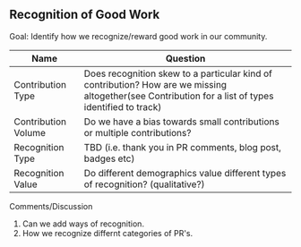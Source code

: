 ## Recognition of Good Work

Goal: Identify how we recognize/reward good work in our community.

Name  |  Question
--- | ---
Contribution Type  |  Does recognition skew to a particular kind of contribution? How are we missing altogether(see Contribution for a list of types identified to track)
Contribution Volume  |  Do we have a bias towards small contributions or multiple contributions?
Recognition Type  |  TBD (i.e. thank you in PR comments, blog post, badges etc)
Recognition Value  |  Do different demographics value different types of recognition? (qualitative?)

Comments/Discussion
1. Can we add ways of recognition.
2. How we recognize differnt categories of PR's.
